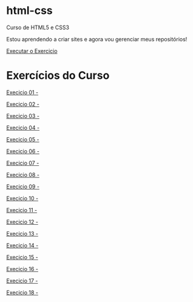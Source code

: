 # html-css
 Curso de HTML5 e CSS3

Estou aprendendo a criar sites e agora vou gerenciar meus repositórios!

<a href="https://gabrielbaiadias.github.io/html-css/">Executar o Exercicio</a>

<h1>Exercícios do Curso</h1>
<a href="https://gabrielbaiadias.github.io/html-css/Exercicios/ex-001/"><p> Execicio 01 -</p></a>
<a href="https://gabrielbaiadias.github.io/html-css/Exercicios/ex002/"><p> Execicio 02 -</p></a>
<a href="https://gabrielbaiadias.github.io/html-css/Exercicios/ex003/"><p> Execicio 03 -</p></a>
<a href="https://gabrielbaiadias.github.io/html-css/Exercicios/ex004/"><p> Execicio 04 -</p></a>
<a href="https://gabrielbaiadias.github.io/html-css/Exercicios/ex005/"><p> Execicio 05 -</p></a>
<a href="https://gabrielbaiadias.github.io/html-css/Exercicios/ex006/"><p> Execicio 06 -</p></a>
<a href="https://gabrielbaiadias.github.io/html-css/Exercicios/ex007/"><p> Execicio 07 -</p></a>
<a href="https://gabrielbaiadias.github.io/html-css/Exercicios/ex008/"><p> Execicio 08 -</p></a>
<a href="https://gabrielbaiadias.github.io/html-css/Exercicios/ex009/"><p> Execicio 09 -</p></a>
<a href="https://gabrielbaiadias.github.io/html-css/Exercicios/ex010/"><p> Execicio 10 -</p></a>
<a href="https://gabrielbaiadias.github.io/html-css/Exercicios/ex011/"><p> Execicio 11 -</p></a>
<a href="https://gabrielbaiadias.github.io/html-css/Exercicios/ex012/"><p> Execicio 12 -</p></a>
<a href="https://gabrielbaiadias.github.io/html-css/Exercicios/ex013/"><p> Execicio 13 -</p></a>
<a href="https://gabrielbaiadias.github.io/html-css/Exercicios/ex014/"><p> Execicio 14 -</p></a>
<a href="https://gabrielbaiadias.github.io/html-css/Exercicios/ex015/"><p> Execicio 15 -</p></a>
<a href="https://gabrielbaiadias.github.io/html-css/Exercicios/ex016/"><p> Execicio 16 -</p></a>
<a href="https://gabrielbaiadias.github.io/html-css/Exercicios/ex017/"><p> Execicio 17 -</p></a>
<a href="https://gabrielbaiadias.github.io/html-css/Exercicios/ex018/"><p> Execicio 18 -</p></a>